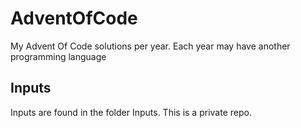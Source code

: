 # AdventOfCode
My Advent Of Code solutions per year. Each year may have another programming language

## Inputs
Inputs are found in the folder Inputs. This is a private repo.